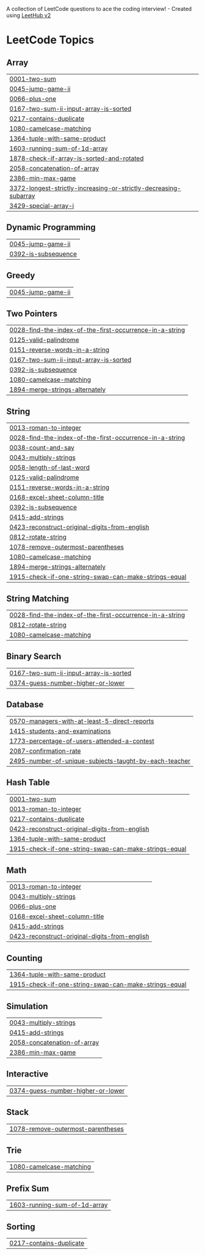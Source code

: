 A collection of LeetCode questions to ace the coding interview! - Created using [LeetHub v2](https://github.com/arunbhardwaj/LeetHub-2.0)
<!---LeetCode Topics Start-->
# LeetCode Topics
## Array
|  |
| ------- |
| [0001-two-sum](https://github.com/omarsalem33/problems-of-Leetcode/tree/master/0001-two-sum) |
| [0045-jump-game-ii](https://github.com/omarsalem33/problems-of-Leetcode/tree/master/0045-jump-game-ii) |
| [0066-plus-one](https://github.com/omarsalem33/problems-of-Leetcode/tree/master/0066-plus-one) |
| [0167-two-sum-ii-input-array-is-sorted](https://github.com/omarsalem33/problems-of-Leetcode/tree/master/0167-two-sum-ii-input-array-is-sorted) |
| [0217-contains-duplicate](https://github.com/omarsalem33/problems-of-Leetcode/tree/master/0217-contains-duplicate) |
| [1080-camelcase-matching](https://github.com/omarsalem33/problems-of-Leetcode/tree/master/1080-camelcase-matching) |
| [1364-tuple-with-same-product](https://github.com/omarsalem33/problems-of-Leetcode/tree/master/1364-tuple-with-same-product) |
| [1603-running-sum-of-1d-array](https://github.com/omarsalem33/problems-of-Leetcode/tree/master/1603-running-sum-of-1d-array) |
| [1878-check-if-array-is-sorted-and-rotated](https://github.com/omarsalem33/problems-of-Leetcode/tree/master/1878-check-if-array-is-sorted-and-rotated) |
| [2058-concatenation-of-array](https://github.com/omarsalem33/problems-of-Leetcode/tree/master/2058-concatenation-of-array) |
| [2386-min-max-game](https://github.com/omarsalem33/problems-of-Leetcode/tree/master/2386-min-max-game) |
| [3372-longest-strictly-increasing-or-strictly-decreasing-subarray](https://github.com/omarsalem33/problems-of-Leetcode/tree/master/3372-longest-strictly-increasing-or-strictly-decreasing-subarray) |
| [3429-special-array-i](https://github.com/omarsalem33/problems-of-Leetcode/tree/master/3429-special-array-i) |
## Dynamic Programming
|  |
| ------- |
| [0045-jump-game-ii](https://github.com/omarsalem33/problems-of-Leetcode/tree/master/0045-jump-game-ii) |
| [0392-is-subsequence](https://github.com/omarsalem33/problems-of-Leetcode/tree/master/0392-is-subsequence) |
## Greedy
|  |
| ------- |
| [0045-jump-game-ii](https://github.com/omarsalem33/problems-of-Leetcode/tree/master/0045-jump-game-ii) |
## Two Pointers
|  |
| ------- |
| [0028-find-the-index-of-the-first-occurrence-in-a-string](https://github.com/omarsalem33/problems-of-Leetcode/tree/master/0028-find-the-index-of-the-first-occurrence-in-a-string) |
| [0125-valid-palindrome](https://github.com/omarsalem33/problems-of-Leetcode/tree/master/0125-valid-palindrome) |
| [0151-reverse-words-in-a-string](https://github.com/omarsalem33/problems-of-Leetcode/tree/master/0151-reverse-words-in-a-string) |
| [0167-two-sum-ii-input-array-is-sorted](https://github.com/omarsalem33/problems-of-Leetcode/tree/master/0167-two-sum-ii-input-array-is-sorted) |
| [0392-is-subsequence](https://github.com/omarsalem33/problems-of-Leetcode/tree/master/0392-is-subsequence) |
| [1080-camelcase-matching](https://github.com/omarsalem33/problems-of-Leetcode/tree/master/1080-camelcase-matching) |
| [1894-merge-strings-alternately](https://github.com/omarsalem33/problems-of-Leetcode/tree/master/1894-merge-strings-alternately) |
## String
|  |
| ------- |
| [0013-roman-to-integer](https://github.com/omarsalem33/problems-of-Leetcode/tree/master/0013-roman-to-integer) |
| [0028-find-the-index-of-the-first-occurrence-in-a-string](https://github.com/omarsalem33/problems-of-Leetcode/tree/master/0028-find-the-index-of-the-first-occurrence-in-a-string) |
| [0038-count-and-say](https://github.com/omarsalem33/problems-of-Leetcode/tree/master/0038-count-and-say) |
| [0043-multiply-strings](https://github.com/omarsalem33/problems-of-Leetcode/tree/master/0043-multiply-strings) |
| [0058-length-of-last-word](https://github.com/omarsalem33/problems-of-Leetcode/tree/master/0058-length-of-last-word) |
| [0125-valid-palindrome](https://github.com/omarsalem33/problems-of-Leetcode/tree/master/0125-valid-palindrome) |
| [0151-reverse-words-in-a-string](https://github.com/omarsalem33/problems-of-Leetcode/tree/master/0151-reverse-words-in-a-string) |
| [0168-excel-sheet-column-title](https://github.com/omarsalem33/problems-of-Leetcode/tree/master/0168-excel-sheet-column-title) |
| [0392-is-subsequence](https://github.com/omarsalem33/problems-of-Leetcode/tree/master/0392-is-subsequence) |
| [0415-add-strings](https://github.com/omarsalem33/problems-of-Leetcode/tree/master/0415-add-strings) |
| [0423-reconstruct-original-digits-from-english](https://github.com/omarsalem33/problems-of-Leetcode/tree/master/0423-reconstruct-original-digits-from-english) |
| [0812-rotate-string](https://github.com/omarsalem33/problems-of-Leetcode/tree/master/0812-rotate-string) |
| [1078-remove-outermost-parentheses](https://github.com/omarsalem33/problems-of-Leetcode/tree/master/1078-remove-outermost-parentheses) |
| [1080-camelcase-matching](https://github.com/omarsalem33/problems-of-Leetcode/tree/master/1080-camelcase-matching) |
| [1894-merge-strings-alternately](https://github.com/omarsalem33/problems-of-Leetcode/tree/master/1894-merge-strings-alternately) |
| [1915-check-if-one-string-swap-can-make-strings-equal](https://github.com/omarsalem33/problems-of-Leetcode/tree/master/1915-check-if-one-string-swap-can-make-strings-equal) |
## String Matching
|  |
| ------- |
| [0028-find-the-index-of-the-first-occurrence-in-a-string](https://github.com/omarsalem33/problems-of-Leetcode/tree/master/0028-find-the-index-of-the-first-occurrence-in-a-string) |
| [0812-rotate-string](https://github.com/omarsalem33/problems-of-Leetcode/tree/master/0812-rotate-string) |
| [1080-camelcase-matching](https://github.com/omarsalem33/problems-of-Leetcode/tree/master/1080-camelcase-matching) |
## Binary Search
|  |
| ------- |
| [0167-two-sum-ii-input-array-is-sorted](https://github.com/omarsalem33/problems-of-Leetcode/tree/master/0167-two-sum-ii-input-array-is-sorted) |
| [0374-guess-number-higher-or-lower](https://github.com/omarsalem33/problems-of-Leetcode/tree/master/0374-guess-number-higher-or-lower) |
## Database
|  |
| ------- |
| [0570-managers-with-at-least-5-direct-reports](https://github.com/omarsalem33/problems-of-Leetcode/tree/master/0570-managers-with-at-least-5-direct-reports) |
| [1415-students-and-examinations](https://github.com/omarsalem33/problems-of-Leetcode/tree/master/1415-students-and-examinations) |
| [1773-percentage-of-users-attended-a-contest](https://github.com/omarsalem33/problems-of-Leetcode/tree/master/1773-percentage-of-users-attended-a-contest) |
| [2087-confirmation-rate](https://github.com/omarsalem33/problems-of-Leetcode/tree/master/2087-confirmation-rate) |
| [2495-number-of-unique-subjects-taught-by-each-teacher](https://github.com/omarsalem33/problems-of-Leetcode/tree/master/2495-number-of-unique-subjects-taught-by-each-teacher) |
## Hash Table
|  |
| ------- |
| [0001-two-sum](https://github.com/omarsalem33/problems-of-Leetcode/tree/master/0001-two-sum) |
| [0013-roman-to-integer](https://github.com/omarsalem33/problems-of-Leetcode/tree/master/0013-roman-to-integer) |
| [0217-contains-duplicate](https://github.com/omarsalem33/problems-of-Leetcode/tree/master/0217-contains-duplicate) |
| [0423-reconstruct-original-digits-from-english](https://github.com/omarsalem33/problems-of-Leetcode/tree/master/0423-reconstruct-original-digits-from-english) |
| [1364-tuple-with-same-product](https://github.com/omarsalem33/problems-of-Leetcode/tree/master/1364-tuple-with-same-product) |
| [1915-check-if-one-string-swap-can-make-strings-equal](https://github.com/omarsalem33/problems-of-Leetcode/tree/master/1915-check-if-one-string-swap-can-make-strings-equal) |
## Math
|  |
| ------- |
| [0013-roman-to-integer](https://github.com/omarsalem33/problems-of-Leetcode/tree/master/0013-roman-to-integer) |
| [0043-multiply-strings](https://github.com/omarsalem33/problems-of-Leetcode/tree/master/0043-multiply-strings) |
| [0066-plus-one](https://github.com/omarsalem33/problems-of-Leetcode/tree/master/0066-plus-one) |
| [0168-excel-sheet-column-title](https://github.com/omarsalem33/problems-of-Leetcode/tree/master/0168-excel-sheet-column-title) |
| [0415-add-strings](https://github.com/omarsalem33/problems-of-Leetcode/tree/master/0415-add-strings) |
| [0423-reconstruct-original-digits-from-english](https://github.com/omarsalem33/problems-of-Leetcode/tree/master/0423-reconstruct-original-digits-from-english) |
## Counting
|  |
| ------- |
| [1364-tuple-with-same-product](https://github.com/omarsalem33/problems-of-Leetcode/tree/master/1364-tuple-with-same-product) |
| [1915-check-if-one-string-swap-can-make-strings-equal](https://github.com/omarsalem33/problems-of-Leetcode/tree/master/1915-check-if-one-string-swap-can-make-strings-equal) |
## Simulation
|  |
| ------- |
| [0043-multiply-strings](https://github.com/omarsalem33/problems-of-Leetcode/tree/master/0043-multiply-strings) |
| [0415-add-strings](https://github.com/omarsalem33/problems-of-Leetcode/tree/master/0415-add-strings) |
| [2058-concatenation-of-array](https://github.com/omarsalem33/problems-of-Leetcode/tree/master/2058-concatenation-of-array) |
| [2386-min-max-game](https://github.com/omarsalem33/problems-of-Leetcode/tree/master/2386-min-max-game) |
## Interactive
|  |
| ------- |
| [0374-guess-number-higher-or-lower](https://github.com/omarsalem33/problems-of-Leetcode/tree/master/0374-guess-number-higher-or-lower) |
## Stack
|  |
| ------- |
| [1078-remove-outermost-parentheses](https://github.com/omarsalem33/problems-of-Leetcode/tree/master/1078-remove-outermost-parentheses) |
## Trie
|  |
| ------- |
| [1080-camelcase-matching](https://github.com/omarsalem33/problems-of-Leetcode/tree/master/1080-camelcase-matching) |
## Prefix Sum
|  |
| ------- |
| [1603-running-sum-of-1d-array](https://github.com/omarsalem33/problems-of-Leetcode/tree/master/1603-running-sum-of-1d-array) |
## Sorting
|  |
| ------- |
| [0217-contains-duplicate](https://github.com/omarsalem33/problems-of-Leetcode/tree/master/0217-contains-duplicate) |
<!---LeetCode Topics End-->